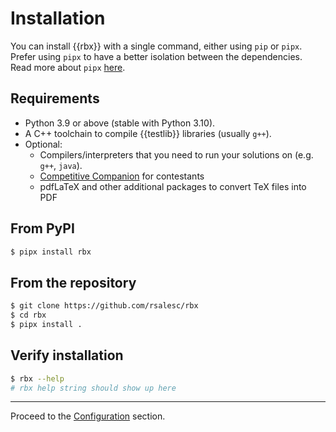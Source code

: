 # Installation

You can install {{rbx}} with a single command, either using `pip` or `pipx`. Prefer using `pipx` to have a better isolation between the dependencies. Read more about `pipx` [here](https://pipx.pypa.io/stable/installation/).

## Requirements

- Python 3.9 or above (stable with Python 3.10).
- A C++ toolchain to compile {{testlib}} libraries (usually `g++`).
- Optional:
    - Compilers/interpreters that you need to run your solutions on (e.g. `g++`, `java`).
    - [Competitive Companion](https://github.com/jmerle/competitive-companion) for contestants
    - pdfLaTeX and other additional packages to convert TeX files into PDF

## From PyPI

```bash
$ pipx install rbx
```

## From the repository

```bash
$ git clone https://github.com/rsalesc/rbx
$ cd rbx
$ pipx install .
```

## Verify installation

<!-- termynal -->
```bash
$ rbx --help
# rbx help string should show up here
```

---

Proceed to the [Configuration](configuration.md) section.